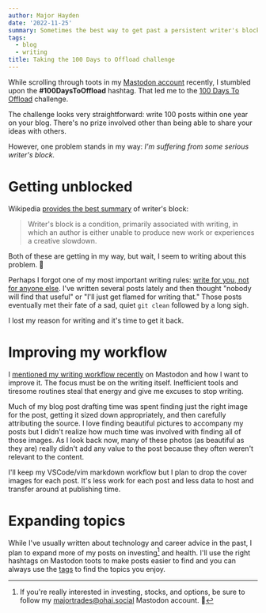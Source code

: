 ```yaml
---
author: Major Hayden
date: '2022-11-25'
summary: Sometimes the best way to get past a persistent writer's block is to challenge yourself to write. 📝
tags:
  - blog
  - writing
title: Taking the 100 Days to Offload challenge
---
```


While scrolling through toots in my [Mastodon account] recently, I stumbled upon the **#100DaysToOffload** hashtag.
That led me to the [100 Days To Offload] challenge.

The challenge looks very straightforward: write 100 posts within one year on your blog.
There's no prize involved other than being able to share your ideas with others.

However, one problem stands in my way:
_I'm suffering from some serious writer's block._

[Mastodon account]: https://fosstodon.org/@major
[100 Days to Offload]: https://100daystooffload.com/

# Getting unblocked

Wikipedia [provides the best summary] of writer's block:

> Writer's block is a condition, primarily associated with writing, in which an author is either unable to produce new work or experiences a creative slowdown.

Both of these are getting in my way, but wait, I seem to writing about this problem. 🤔

Perhaps I forgot one of my most important writing rules: [write for you, not for anyone else]. 
I've written several posts lately and then thought "nobody will find that useful" or "I'll just get flamed for writing that."
Those posts eventually met their fate of a sad, quiet `git clean` followed by a long sigh.

I lost my reason for writing and it's time to get it back.

[provides the best summary]: https://en.wikipedia.org/wiki/Writer%27s_block
[write for you, not for anyone else]: /2022/08/17/how-i-write-blog-posts/#why-write-blog-posts-anyway

# Improving my workflow

I [mentioned my writing workflow recently] on Mastodon and how I want to improve it.
The focus must be on the writing itself.
Inefficient tools and tiresome routines steal that energy and give me excuses to stop writing.

Much of my blog post drafting time was spent finding just the right image for the post, getting it sized down appropriately, and then carefully attributing the source.
I love finding beautiful pictures to accompany my posts but I didn't realize how much time was involved with finding all of those images.
As I look back now, many of these photos (as beautiful as they are) really didn't add any value to the post because they often weren't relevant to the content.

I'll keep my VSCode/vim markdown workflow but I plan to drop the cover images for each post.
It's less work for each post and less data to host and transfer around at publishing time.

[mentioned my writing workflow recently]: https://fosstodon.org/@major/109399251502447372

# Expanding topics

While I've usually written about technology and career advice in the past, I plan to expand more of my posts on investing[^majorstrades] and health.
I'll use the right hashtags on Mastodon toots to make posts easier to find and you can always use the [tags] to find the topics you enjoy.

[tags]: /tags

[^majorstrades]: If you're really interested in investing, stocks, and options, be sure to follow my [majortrades@ohai.social](https://ohai.social/@majortrades) Mastodon account. 💸